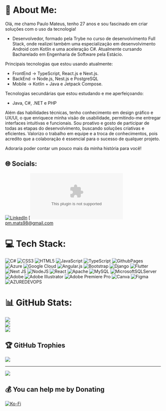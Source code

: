 # 💫 About Me:
Olá, me chamo Paulo Mateus, tenho 27 anos e sou fascinado em criar soluções com o uso da tecnologia! 

- Desenvolvedor, formado pela Trybe no curso de desenvolvimento Full Stack, onde realizei também uma especialização em desenvolvimento Android com Kotlin e uma aceleração C#. Atualmente cursando Bacharelado em Engenharia de Software pela Estácio. 

Principais tecnologias que estou usando atualmente:
- FrontEnd -> TypeScript, React.js e Next.js.
- BackEnd -> Node.js, Nest.js e PostgreSQL
- Mobile -> Kotlin + Java e Jetpack Compose.

Tecnologias secundárias que estou estudando e me aperfeiçoando:
- Java, C#, .NET e PHP

Além das habilidades técnicas, tenho conhecimento em design gráfico e UX/UI, o que enriquece minha visão de usabilidade, permitindo-me entregar interfaces intuitivas e funcionais. Sou proativo e gosto de participar de todas as etapas do desenvolvimento, buscando soluções criativas e eficientes. Valorizo o trabalho em equipe e a troca de conhecimentos, pois acredito que a colaboração é essencial para o sucesso de qualquer projeto.

Adoraria poder contar um pouco mais da minha história para você! 


## 🌐 Socials:
[![LinkedIn](https://img.shields.io/badge/LinkedIn-%230077B5.svg?logo=linkedin&logoColor=white)](https://www.linkedin.com/in/paulomatsdev/) 
[![Email](mailto:pm.mats98@gmail.com) pm.mats98@gmail.com

# 💻 Tech Stack:
![C#](https://img.shields.io/badge/c%23-%23239120.svg?style=plastic&logo=csharp&logoColor=white) ![CSS3](https://img.shields.io/badge/css3-%231572B6.svg?style=plastic&logo=css3&logoColor=white) ![HTML5](https://img.shields.io/badge/html5-%23E34F26.svg?style=plastic&logo=html5&logoColor=white) ![JavaScript](https://img.shields.io/badge/javascript-%23323330.svg?style=plastic&logo=javascript&logoColor=%23F7DF1E) ![TypeScript](https://img.shields.io/badge/typescript-%23007ACC.svg?style=plastic&logo=typescript&logoColor=white) ![GithubPages](https://img.shields.io/badge/github%20pages-121013?style=plastic&logo=github&logoColor=white) ![Azure](https://img.shields.io/badge/azure-%230072C6.svg?style=plastic&logo=microsoftazure&logoColor=white) ![Google Cloud](https://img.shields.io/badge/GoogleCloud-%234285F4.svg?style=plastic&logo=google-cloud&logoColor=white) ![Angular.js](https://img.shields.io/badge/angular.js-%23E23237.svg?style=plastic&logo=angularjs&logoColor=white) ![Bootstrap](https://img.shields.io/badge/bootstrap-%238511FA.svg?style=plastic&logo=bootstrap&logoColor=white) ![Django](https://img.shields.io/badge/django-%23092E20.svg?style=plastic&logo=django&logoColor=white) ![Flutter](https://img.shields.io/badge/Flutter-%2302569B.svg?style=plastic&logo=Flutter&logoColor=white) ![Next JS](https://img.shields.io/badge/Next-black?style=plastic&logo=next.js&logoColor=white) ![NodeJS](https://img.shields.io/badge/node.js-6DA55F?style=plastic&logo=node.js&logoColor=white) ![React](https://img.shields.io/badge/react-%2320232a.svg?style=plastic&logo=react&logoColor=%2361DAFB) ![Apache](https://img.shields.io/badge/apache-%23D42029.svg?style=plastic&logo=apache&logoColor=white) ![MySQL](https://img.shields.io/badge/mysql-%2300000f.svg?style=plastic&logo=mysql&logoColor=white) ![MicrosoftSQLServer](https://img.shields.io/badge/Microsoft%20SQL%20Server-CC2927?style=plastic&logo=microsoft%20sql%20server&logoColor=white) ![Adobe](https://img.shields.io/badge/adobe-%23FF0000.svg?style=plastic&logo=adobe&logoColor=white) ![Adobe Illustrator](https://img.shields.io/badge/adobe%20illustrator-%23FF9A00.svg?style=plastic&logo=adobe%20illustrator&logoColor=white) ![Adobe Premiere Pro](https://img.shields.io/badge/Adobe%20Premiere%20Pro-9999FF.svg?style=plastic&logo=Adobe%20Premiere%20Pro&logoColor=white) ![Canva](https://img.shields.io/badge/Canva-%2300C4CC.svg?style=plastic&logo=Canva&logoColor=white) ![Figma](https://img.shields.io/badge/figma-%23F24E1E.svg?style=plastic&logo=figma&logoColor=white) ![AZUREDEVOPS](https://img.shields.io/badge/azuredevops-0078D7.svg?style=plastic&logo=azuredevops&logoColor=white&color=%230078D7)
# 📊 GitHub Stats:
![](https://github-readme-stats.vercel.app/api?username=paulomats&theme=react&hide_border=false&include_all_commits=false&count_private=false)<br/>
![](https://github-readme-streak-stats.herokuapp.com/?user=paulomats&theme=react&hide_border=false)<br/>
![](https://github-readme-stats.vercel.app/api/top-langs/?username=paulomats&theme=react&hide_border=false&include_all_commits=false&count_private=false&layout=compact)

## 🏆 GitHub Trophies
![](https://github-profile-trophy.vercel.app/?username=paulomats&theme=discord&no-frame=false&no-bg=true&margin-w=4)

---
[![](https://visitcount.itsvg.in/api?id=paulomats&icon=0&color=6)](https://visitcount.itsvg.in)

  ## 💰 You can help me by Donating
  [![Ko-Fi](https://img.shields.io/badge/Ko--fi-F16061?style=for-the-badge&logo=ko-fi&logoColor=white)](https://ko-fi.com/paulomats) 

  
<!-- Proudly created with GPRM ( https://gprm.itsvg.in ) -->
